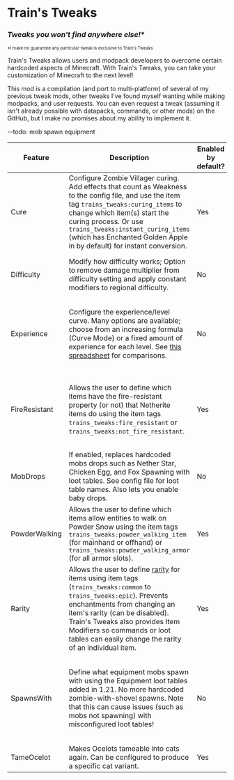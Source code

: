 # Train's Tweaks
### *Tweaks you won't find anywhere else!**
<sup><sub>*I make no guarantee any particular tweak is exclusive to Train's Tweaks</sub></sup>

Train's Tweaks allows users and modpack developers to overcome certain hardcoded aspects of Minecraft.
With Train's Tweaks, you can take your customization of Minecraft to the next level!

This mod is a compilation (and port to multi-platform) of several of my previous tweak mods, other tweaks I've found myself wanting while making modpacks, and user requests.
You can even request a tweak (assuming it isn't already possible with datapacks, commands, or other mods) on the GitHub, but I make no promises about my ability to implement it.

--todo: mob spawn equipment

| Feature       | Description                                                                                                                                                                                                                                                                                                                                        | Enabled by default? | Compatibility notes                                                                                                                                                                                                                                                        |
|---------------|----------------------------------------------------------------------------------------------------------------------------------------------------------------------------------------------------------------------------------------------------------------------------------------------------------------------------------------------------|---------------------|----------------------------------------------------------------------------------------------------------------------------------------------------------------------------------------------------------------------------------------------------------------------------|
| Cure          | Configure Zombie Villager curing. Add effects that count as Weakness to the config file, and use the item tag `trains_tweaks:curing_items` to change which item(s) start the curing process. Or use `trains_tweaks:instant_curing_items` (which has Enchanted Golden Apple in by default) for instant conversion.                                  | Yes                 |                                                                                                                                                                                                                                                                            |
| Difficulty    | Modify how difficulty works; Option to remove damage multiplier from difficulty setting and apply constant modifiers to regional difficulty.                                                                                                                                                                                                       | No                  | Your configuration may have unintended consequences, especially with other mods who depend on these values. Use these config options sparingly                                                                                                                             |
| Experience    | Configure the experience/level curve. Many options are available; choose from an increasing formula (Curve Mode) or a fixed amount of experience for each level. See [this spreadsheet](https://docs.google.com/spreadsheets/d/1odNYoPElp61PSQIwmVLbh3zHttry5cQYojXIBB8U7w4/edit?usp=sharing) for comparisons.                                     | No                  | This is a port of my LinearLevels mod and is incompatible with forks of it such as Fixed Levels. Also, XP storage mods will not use the correct numbers (unless they dynamically calculate a ratio of xp-to-level using `Player#getXpNeededForNextLevel`)                  |
| FireResistant | Allows the user to define which items have the fire-resistant property (or not) that Netherite items do using the item tags `trains_tweaks:fire_resistant` or `trains_tweaks:not_fire_resistant`.                                                                                                                                                  | Yes                 | If Lychee is installed, `trains_tweaks:fire_immune` will not function. you should use the `lychee:fire_immune` item tag instead. `trains_tweaks:not_fire_immune` will still function in this case (assuming it's enabled in the config)                                    |
| MobDrops      | If enabled, replaces hardcoded mobs drops such as Nether Star, Chicken Egg, and Fox Spawning with loot tables. See config file for loot table names. Also lets you enable baby drops.                                                                                                                                                              | No                  | Provided loot tables produce identical results to vanilla; you must make a datapack yourself to see changes.                                                                                                                                                               |
| PowderWalking | Allows the user to define which items allow entities to walk on Powder Snow using the item tags `trains_tweaks:powder_walking_item` (for mainhand or offhand) or `trains_tweaks:powder_walking_armor` (for all armor slots).                                                                                                                       | Yes                 |                                                                                                                                                                                                                                                                            |
| Rarity        | Allows the user to define [rarity](https://minecraft.wiki/w/Rarity) for items using item tags (`trains_tweaks:common` to `trains_tweaks:epic`). Prevents enchantments from changing an item's rarity (can be disabled). Train's Tweaks also provides Item Modifiers so commands or loot tables can easily change the rarity of an individual item. | Yes                 |                                                                                                                                                                                                                                                                            |
| SpawnsWith    | Define what equipment mobs spawn with using the Equipment loot tables added in 1.21. No more hardcoded zombie-with-shovel spawns. Note that this can cause issues (such as mobs not spawning) with misconfigured loot tables!                                                                                                                      | No                  | Mods that inject into any particular mobs' populateDefaultEquipmentSlots probably interferes with this; ideally, if you wanted to use this, you would disable other mods' equipment spawning feature and then add that mod's equipment to the Train's Tweaks loot table(s) |
| TameOcelot    | Makes Ocelots tameable into cats again. Can be configured to produce a specific cat variant.                                                                                                                                                                                                                                                       | Yes                 |                                                                                                                                                                                                                                                                            |                                                                                                                                                                                                                           |